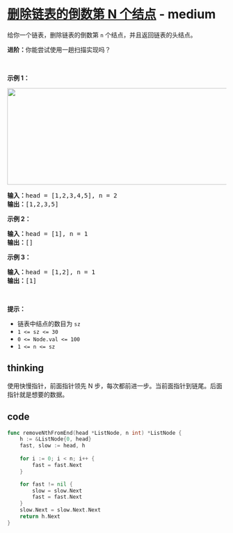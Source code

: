 # [删除链表的倒数第 N 个结点](https://leetcode-cn.com/problems/remove-nth-node-from-end-of-list/) - medium

<p>给你一个链表，删除链表的倒数第 <code>n</code><em> </em>个结点，并且返回链表的头结点。</p>

<p><strong>进阶：</strong>你能尝试使用一趟扫描实现吗？</p>

<p> </p>

<p><strong>示例 1：</strong></p>
<img alt="" src="https://assets.leetcode.com/uploads/2020/10/03/remove_ex1.jpg" style="width: 542px; height: 222px;" />
<pre>
<strong>输入：</strong>head = [1,2,3,4,5], n = 2
<strong>输出：</strong>[1,2,3,5]
</pre>

<p><strong>示例 2：</strong></p>

<pre>
<strong>输入：</strong>head = [1], n = 1
<strong>输出：</strong>[]
</pre>

<p><strong>示例 3：</strong></p>

<pre>
<strong>输入：</strong>head = [1,2], n = 1
<strong>输出：</strong>[1]
</pre>

<p> </p>

<p><strong>提示：</strong></p>

<ul>
	<li>链表中结点的数目为 <code>sz</code></li>
	<li><code>1 <= sz <= 30</code></li>
	<li><code>0 <= Node.val <= 100</code></li>
	<li><code>1 <= n <= sz</code></li>
</ul>


## thinking

使用快慢指针，前面指针领先 N 步，每次都前进一步。当前面指针到链尾。后面指针就是想要的数据。

## code

```go
func removeNthFromEnd(head *ListNode, n int) *ListNode {
    h := &ListNode{0, head}
    fast, slow := head, h
    
    for i := 0; i < n; i++ {
        fast = fast.Next
    }

    for fast != nil {
        slow = slow.Next
        fast = fast.Next
    }
    slow.Next = slow.Next.Next
    return h.Next
}
```
